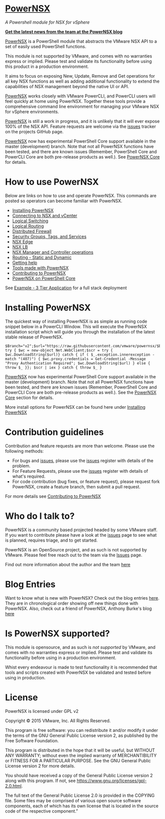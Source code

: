 # [PowerNSX](https://github.com/vmware/powernsx)

*A Powershell module for NSX for vSphere*

**[Get the latest news from the team at the PowerNSX blog](https://powernsx.github.io/blog/)**

[PowerNSX](https://github.com/vmware/powernsx) is a PowerShell module that abstracts the VMware NSX API to a set of easily used PowerShell functions.

This module is not supported by VMware, and comes with no warranties express or implied. Please test and validate its functionality before using this product in a production environment.

It aims to focus on exposing New, Update, Remove and Get operations for all key NSX functions as well as adding additional functionality to extend the capabilities of NSX management beyond the native UI or API.

[PowerNSX](https://github.com/vmware/powernsx) works closely with VMware PowerCLI, and PowerCLI users will feel quickly at home using PowerNSX.  Together these tools provide a comprehensive command line environment for managing your VMware NSX for vSphere environments.

[PowerNSX](https://github.com/vmware/powernsx) is still a work in progress, and it is unlikely that it will ever expose 100% of the NSX API.  Feature requests are welcome via the [issues](https://github.com/vmware/powernsx/issues) tracker on the projects GitHub page.

[PowerNSX](https://github.com/vmware/powernsx) now has experimental PowerShell Core support available in the master (development) branch.
Note that not all PowerNSX functions have been tested, and there are known issues (Remember, PowerShell Core and PowerCLI Core are both pre-release products as well.).  See [PowerNSX Core](/powernsxcore/) for details.

# How to use PowerNSX

Below are links on how to use and operate PowerNSX. This commands are posted so operators can become familiar with PowerNSX.

* [Installing PowerNSX](/install/)
* [Connecting to NSX and vCenter](connect/)
* [Logical Switching](/ls/)
* [Logical Routing](/dlr/)
* [Distributed Firewall](/dfw/)
* [Security Groups, Tags, and Services](/secops/)
* [NSX Edge](/esg/)
* [NSX LB](/lb/)
* [NSX Manager and Controller operations](/manager/)
* [Routing - Static and Dynamic](/routing/)
* [Getting help](/help/)
* [Tools made with PowerNSX](/tools/)
* [Contributing to PowerNSX](/contrib/)
* [PowerNSX on PowerShell Core](/powernsxcore/)

See [Example - 3 Tier Application](/example/) for a full stack deployment

# Installing PowerNSX

The quickest way of installing PowerNSX is as simple as running code snippet below in a PowerCLI Window. This will execute the PowerNSX installation script which will guide you through the installation of the latest stable release of PowerNSX.

```
$Branch="v2";$url="https://raw.githubusercontent.com/vmware/powernsx/$Branch/PowerNSXInstaller.ps1"; try { $wc = new-object Net.WebClient;$scr = try { $wc.DownloadString($url)} catch { if ( $_.exception.innerexception -match "(407)") { $wc.proxy.credentials = Get-Credential -Message "Proxy Authentication Required"; $wc.DownloadString($url) } else { throw $_ }}; $scr | iex } catch { throw $_ }
```

[PowerNSX](https://github.com/vmware/powernsx) now has experimental PowerShell Core support available in the master (development) branch.
Note that not all PowerNSX functions have been tested, and there are known issues (Remember, PowerShell Core and PowerCLI Core are both pre-release products as well.).  See the [PowerNSX Core](/powernsxcore/) section for details.

More install options for PowerNSX can be found here under [Installing PowerNSX](/install/)

# Contribution guidelines #

Contribution and feature requests are more than welcome. Please use the following methods:

  * For bugs and [issues](https://github.com/vmware/powernsx/issues), please use the [issues](https://github.com/vmware/powernsx/issues) register with details of the problem.
  * For Feature Requests, please use the [issues](https://github.com/vmware/powernsx/issues) register with details of what's required.
  * For code contribution (bug fixes, or feature request), please request fork PowerNSX, create a feature branch, then submit a pull request.

For more details see [Contributing to PowerNSX](/contrib/)

# Who do I talk to? #

PowerNSX is a community based projected headed by some VMware staff. If you want to contribute please have a look at the [issues](https://github.com/vmware/powernsx/issues) page to see what is planned, requires triage, and to get started.

PowerNSX is an OpenSource project, and as such is not supported by VMware.  Please feel free reach out to the team via the [Issues](https://github.com/vmware/powernsx/issues) page.

Find out more information about the author and the team [here](/about/)

# Blog Entries

Want to know what is new with PowerNSX? Check out the blog entries [here](/blog/). They are in chronological order showing off new things done with PowerNSX. Also, check out a friend of PowerNSX, Anthony Burke's blog [here](http://networkinferno.net/tag/powernsx)

# Is PowerNSX supported?

This module is opensource, and as such is _not supported_ by VMware, and comes with no warranties express or implied. Please test and validate its functionality before using in a production environment.

Whist every endeavour is made to test functionality it is recommended that tools and scripts created with PowerNSX be validated and tested before using in production.

# License #

PowerNSX is licensed under GPL v2

Copyright © 2015 VMware, Inc. All Rights Reserved.

This program is free software: you can redistribute it and/or modify it under
the terms of the GNU General Public License version 2, as published by the Free Software Foundation.

This program is distributed in the hope that it will be useful, but WITHOUT ANY
WARRANTY; without even the implied warranty of MERCHANTIBILITY or FITNESS
FOR A PARTICULAR PURPOSE. See the GNU General Public License version 2 for more details.

You should have received a copy of the General Public License version 2 along with this program.
If not, see https://www.gnu.org/licenses/gpl-2.0.html.

The full text of the General Public License 2.0 is provided in the COPYING file.
Some files may be comprised of various open source software components, each of which
has its own license that is located in the source code of the respective component.”
